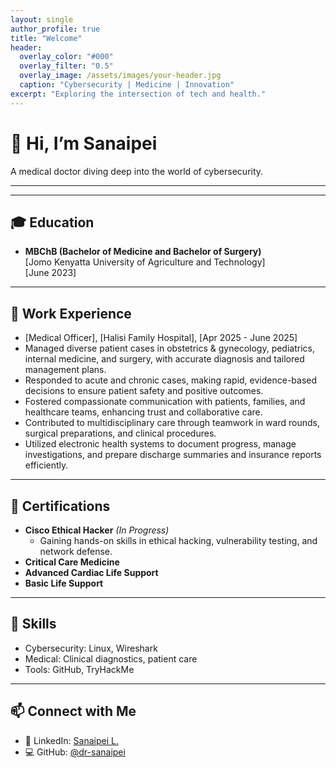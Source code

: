 ```yaml
---
layout: single
author_profile: true
title: "Welcome"
header:
  overlay_color: "#000"
  overlay_filter: "0.5"
  overlay_image: /assets/images/your-header.jpg
  caption: "Cybersecurity | Medicine | Innovation"
excerpt: "Exploring the intersection of tech and health."
---
```


# 👋 Hi, I’m Sanaipei

A medical doctor diving deep into the world of cybersecurity.

---

---

## 🎓 Education

- **MBChB (Bachelor of Medicine and Bachelor of Surgery)**  
  [Jomo Kenyatta University of Agriculture and Technology]  
  [June 2023]

---

## 💼 Work Experience
- [Medical Officer], [Halisi Family Hospital], [Apr 2025 - June 2025]  
 - Managed diverse patient cases in obstetrics & gynecology, pediatrics, internal medicine, and surgery, with accurate diagnosis and tailored management plans.
 - Responded to acute and chronic cases, making rapid, evidence-based decisions to ensure patient safety and positive outcomes.
 - Fostered compassionate communication with patients, families, and healthcare teams, enhancing trust and collaborative care.
 - Contributed to multidisciplinary care through teamwork in ward rounds, surgical preparations, and clinical procedures.
 - Utilized electronic health systems to document progress, manage investigations, and prepare discharge summaries and insurance reports efficiently.

---

## 📜 Certifications

- **Cisco Ethical Hacker** *(In Progress)*  
  - Gaining hands-on skills in ethical hacking, vulnerability testing, and network defense.
- **Critical Care Medicine**
- **Advanced Cardiac Life Support**
- **Basic Life Support**

---

## 🧰 Skills
- Cybersecurity: Linux, Wireshark
- Medical: Clinical diagnostics, patient care
- Tools: GitHub, TryHackMe

---

## 📫 Connect with Me
  
- 💼 LinkedIn: [Sanaipei L.](https://www.linkedin.com/in/sanaipei-leposo)  
- 💻 GitHub: [@dr-sanaipei](https://github.com/dr-sanaipei)  



